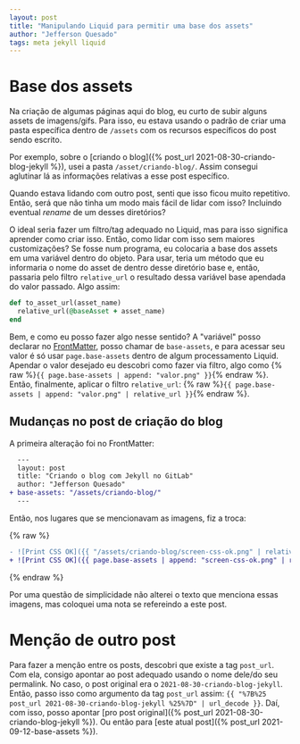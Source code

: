 ```yaml
---
layout: post
title: "Manipulando Liquid para permitir uma base dos assets"
author: "Jefferson Quesado"
tags: meta jekyll liquid
---
```


# Base dos assets

Na criação de algumas páginas aqui do blog, eu curto de subir alguns assets
de imagens/gifs. Para isso, eu estava usando o padrão de criar uma pasta específica
dentro de `/assets` com os recursos específicos do post sendo escrito.

Por exemplo, sobre o [criando o blog]({% post_url 2021-08-30-criando-blog-jekyll %}), usei a pasta
`/asset/criando-blog/`. Assim consegui aglutinar lá as informações relativas a esse post específico.

Quando estava lidando com outro post, senti que isso ficou muito repetitivo. Então, será que não tinha
um modo mais fácil de lidar com isso? Incluindo eventual _rename_ de um desses diretórios?

O ideal seria fazer um filtro/tag adequado no Liquid, mas para isso significa aprender como criar isso.
Então, como lidar com isso sem maiores customizações? Se fosse num programa, eu colocaria a base dos assets
em uma variável dentro do objeto. Para usar, teria um método que eu informaria o nome do asset de dentro
desse diretório base e, então, passaria pelo filtro `relative_url` o resultado dessa variável base apendada
do valor passado. Algo assim:

```ruby
def to_asset_url(asset_name)
  relative_url(@baseAsset + asset_name)
end
```

Bem, e como eu posso fazer algo nesse sentido? A "variável" posso declarar no
[FrontMatter](https://jekyllrb.com/docs/front-matter/), posso chamar de `base-assets`, e para
acessar seu valor é só usar `page.base-assets` dentro de algum processamento Liquid. Apendar o valor
desejado eu descobri como fazer via filtro, algo como {% raw %}`{{ page.base-assets | append: "valor.png" }}`{% endraw %}.
Então, finalmente, aplicar o filtro `relative_url`: {% raw %}`{{ page.base-assets | append: "valor.png" | relative_url }}`{% endraw %}.

## Mudanças no post de criação do blog

A primeira alteração foi no FrontMatter:


```diff
  ---
  layout: post
  title: "Criando o blog com Jekyll no GitLab"
  author: "Jefferson Quesado"
+ base-assets: "/assets/criando-blog/"
  ---
```

Então, nos lugares que se mencionavam as imagens, fiz a troca:

{% raw %}
```diff
- ![Print CSS OK]({{ "/assets/criando-blog/screen-css-ok.png" | relative_url }})
+ ![Print CSS OK]({{ page.base-assets | append: "screen-css-ok.png" | relative_url }})
```
{% endraw %}

Por uma questão de simplicidade não alterei o texto que menciona essas imagens, mas coloquei
uma nota se refereindo a este post.

# Menção de outro post

Para fazer a menção entre os posts, descobri que existe a tag `post_url`. Com ela, consigo
apontar ao post adequado usando o nome dele/do seu permalink. No caso, o post original era o
`2021-08-30-criando-blog-jekyll`. Então, passo isso como argumento da tag `post_url` assim:
`{{ "%7B%25 post_url 2021-08-30-criando-blog-jekyll %25%7D" | url_decode }}`. Daí,
com isso, posso apontar [pro post original]({% post_url 2021-08-30-criando-blog-jekyll %}).
Ou então para [este atual post]({% post_url 2021-09-12-base-assets %}).